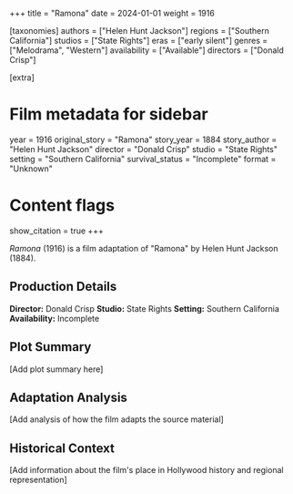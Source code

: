 +++
title = "Ramona"
date = 2024-01-01
weight = 1916

[taxonomies]
authors = ["Helen Hunt Jackson"]
regions = ["Southern California"]
studios = ["State Rights"]
eras = ["early silent"]
genres = ["Melodrama", "Western"]
availability = ["Available"]
directors = ["Donald Crisp"]

[extra]
# Film metadata for sidebar
year = 1916
original_story = "Ramona"
story_year = 1884
story_author = "Helen Hunt Jackson"
director = "Donald Crisp"
studio = "State Rights"
setting = "Southern California"
survival_status = "Incomplete"
format = "Unknown"

# Content flags
show_citation = true
+++

*Ramona* (1916) is a film adaptation of "Ramona" by Helen Hunt Jackson (1884).

## Production Details

**Director:** Donald Crisp
**Studio:** State Rights
**Setting:** Southern California
**Availability:** Incomplete

## Plot Summary

[Add plot summary here]

## Adaptation Analysis

[Add analysis of how the film adapts the source material]

## Historical Context

[Add information about the film's place in Hollywood history and regional representation]